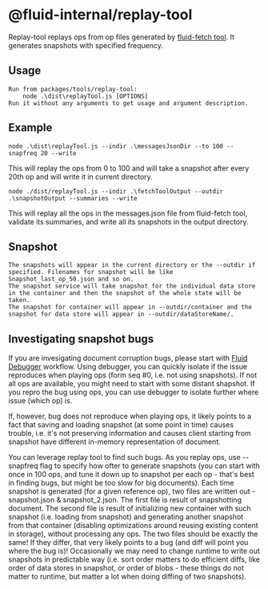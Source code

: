 # @fluid-internal/replay-tool

Replay-tool replays ops from op files generated by [fluid-fetch tool](../fluid-fetch/README.md). It generates snapshots with specified frequency.

## Usage

    Run from packages/tools/replay-tool:
        node .\dist\replayTool.js [OPTIONS]
    Run it without any arguments to get usage and argument description.

## Example

    node .\dist\replayTool.js --indir .\messagesJsonDir --to 100 --snapfreq 20 --write

This will replay the ops from 0 to 100 and will take a snapshot after every 20th op and will write it in current directory.

    node ./dist/replayTool.js --indir .\fetchToolOutput --outdir .\snapshotOutput --summaries --write

This will replay all the ops in the messages.json file from fluid-fetch tool, validate its summaries, and write all its snapshots in the output directory.

## Snapshot

    The snapshots will appear in the current directory or the --outdir if specified. Filenames for snapshot will be like Snapshot_last_op_50.json and so on.
    The snapshot service will take snapshot for the individual data store in the container and then the snapshot of the whole state will be taken.
    The snapshot for container will appear in --outdir/container and the snapshot for data store will appear in --outdir/dataStoreName/.

## Investigating snapshot bugs

If you are invesigating document corruption bugs, please start with [Fluid Debugger](../../drivers/fluid-debugger/README.md) workflow.
Using debugger, you can quickly isolate if the issue reproduces when playing ops (form seq #0, i.e. not using snapshots). If not all ops are available, you might need to start with some distant shapshot.
If you repro the bug using ops, you can use debugger to isolate further where issue (which op) is.

If, however, bug does not reproduce when playing ops, it likely points to a fact that saving and loading snapshot (at some point in time) causes trouble,
i.e. it's not preserving information and causes client starting from snapshot have different in-memory representation of document.

You can leverage replay tool to find such bugs.
As you replay ops, use --snapfreq flag to specify how ofter to generate snapshots (you can start with once in 100 ops, and tune it down up to snapshot per each op - that's best in finding bugs, but might be too slow for big documents).
Each time snapshot is generated (for a given reference op), two files are written out - snapshot.json & snapshot_2.json.
The first file is result of snapshotting document.
The second file is result of initializing new container with such snapshot (i.e. loading from snapshot) and generating another snapshot from that container (disabling optimizations around reusing existing content in storage),
without processing any ops.
The two files should be exactly the same! If they differ, that very likely points to a bug (and diff will point you where the bug is)!
Occasionally we may need to change runtime to write out snapshots in predictable way (i.e. sort order matters to do efficient diffs, like order of data stores in snapshot, or order of blobs - these things do not matter to runtime, but matter a lot when doing diffing of two snapshots).
